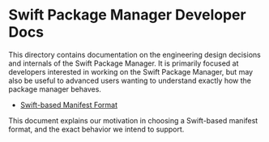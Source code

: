 # Swift Package Manager Developer Docs

This directory contains documentation on the engineering design decisions and internals of the Swift Package Manager. It is primarily focused at developers interested in working on the Swift Package Manager, but may also be useful to advanced users wanting to understand exactly how the package manager behaves.

* [Swift-based Manifest Format](SwiftBasedManifestFormat.md)

This document explains our motivation in choosing a Swift-based manifest format, and the exact behavior we intend to support.

